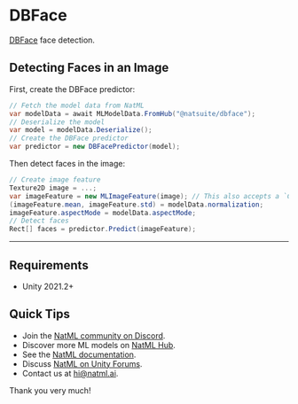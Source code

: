 # DBFace
[DBFace](https://github.com/dlunion/DBFace) face detection.

## Detecting Faces in an Image
First, create the DBFace predictor:
```csharp
// Fetch the model data from NatML
var modelData = await MLModelData.FromHub("@natsuite/dbface");
// Deserialize the model
var model = modelData.Deserialize();
// Create the DBFace predictor
var predictor = new DBFacePredictor(model);
```

Then detect faces in the image:
```csharp
// Create image feature
Texture2D image = ...;
var imageFeature = new MLImageFeature(image); // This also accepts a `Color32[]` or `byte[]`
(imageFeature.mean, imageFeature.std) = modelData.normalization;
imageFeature.aspectMode = modelData.aspectMode;
// Detect faces
Rect[] faces = predictor.Predict(imageFeature);
```

___

## Requirements
- Unity 2021.2+

## Quick Tips
- Join the [NatML community on Discord](https://hub.natml.ai/community).
- Discover more ML models on [NatML Hub](https://hub.natml.ai).
- See the [NatML documentation](https://docs.natml.ai/unity).
- Discuss [NatML on Unity Forums](https://forum.unity.com/threads/open-beta-natml-machine-learning-runtime.1109339/).
- Contact us at [hi@natml.ai](mailto:hi@natml.ai).

Thank you very much!